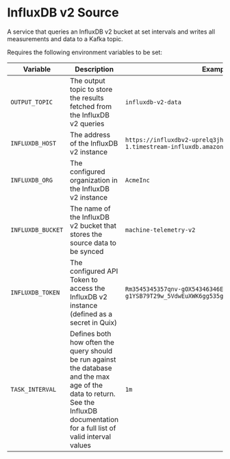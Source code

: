 # InfluxDB v2 Source
A service that queries an InfluxDB v2 bucket at set intervals and writes all measurements and data to a Kafka topic.

Requires the following environment variables to be set:

| Variable   |      Description      |  Example |
|----------|---------------------------------------|------|
| `OUTPUT_TOPIC` |  The output topic to store the results fetched from the InfluxDB v2 queries | `influxdb-v2-data` |
| `INFLUXDB_HOST` | The address of the InfluxDB v2 instance | `https://influxdbv2-uprelq3jh2vyt6.eu-west-1.timestream-influxdb.amazonaws.com:8086` |
| `INFLUXDB_ORG` |   The configured organization in the InfluxDB v2 instance | `AcmeInc` |
| `INFLUXDB_BUCKET` | The name of the InfluxDB v2 bucket that stores the source data to be synced |    `machine-telemetry-v2` |
| `INFLUXDB_TOKEN` | The configured API Token to access the InfluxDB v2 instance (defined as a secret in Quix) |   `Rm3545345357qnv-gOX54346346EHr-g1YSB79T29w_5VdwEuXWK6gg535g34232yDX_VAYfA33RFd4Xw==` |
| `TASK_INTERVAL` | Defines both how often the query should be run against the database and the max age of the data to return. See the InfluxDB documentation for a full list of valid interval values | `1m` |

